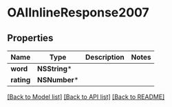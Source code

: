 # OAIInlineResponse2007

## Properties
Name | Type | Description | Notes
------------ | ------------- | ------------- | -------------
**word** | **NSString*** |  | 
**rating** | **NSNumber*** |  | 

[[Back to Model list]](../README.md#documentation-for-models) [[Back to API list]](../README.md#documentation-for-api-endpoints) [[Back to README]](../README.md)


